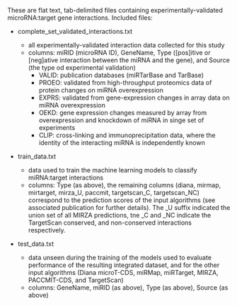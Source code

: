 These are flat text, tab-delimited files containing experimentally-validated microRNA:target gene interactions.
Included files:

  * complete_set_validated_interactions.txt
    - all experimentally-validated interaction data collected for this study
    - columns: miRID (microRNA ID), GeneName, Type ([pos]itive or [neg]ative interaction 
      between the miRNA and the gene), and Source (the type od experimental validation)
        * VALID: publication databases (miRTarBase and TarBase)
        * PROEO: validated from high-throughput proteomics data of protein changes on miRNA overexpression
        * EXPRS: validated from gene-expression changes in array data on miRNA overexpression
        * OEKD: gene expression changes measured by array from overexpression and knockdown of miRNA in singe set of experiments
        * CLIP: cross-linking and immunoprecipitation data, where the identity of the interacting miRNA is independently known
        
  * train_data.txt
    - data used to train the machine learning models to classify miRNA:target interactions
    - columns: Type (as above), the remaining columns (diana, mirmap, mirtarget, mirza_U, paccmit, targetscan_C, targetscan_NC)
      correspond to the prediction scores of the input algorithms (see associated publication for further details). The \_U suffix
      indicated the union set of all MIRZA predictions, tne \_C and \_NC indicate the TargetScan conserved, and non-conserved
      interactions respectively.
      
  * test_data.txt
    - data unseen during the training of the models used to evaluate performance of the resulting integrated dataset, and for
      the other input algorithms (Diana microT-CDS, miRMap, miRTarget, MIRZA, PACCMIT-CDS, and TargetScan)
    - columns: GeneName, miRID (as above), Type (as above), Source (as above)
